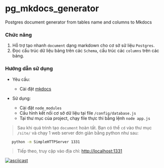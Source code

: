 # pg_mkdocs_generator
Postgres document generator from tables name and columns to Mkdocs

### Chức năng

1. Hỗ trợ tạo nhanh `document` dạng markdown cho cơ sở sữ liệu `Postgres`.
2. Đọc cấu trúc dữ liệu bảng trên các `Schema`, cấu trúc các `columns` trên các bảng.

### Hướng dẫn sử dụng

+ Yêu cầu:
    
    * Cài đặt [mkdocs](http://www.mkdocs.org)
    
+ Sử dụng:
    
    * Cài đặt `node_modules`
    * Cấu hình kết nối cơ sở dữ liệu tại file `/config/database.js`
    * Tại thư mục của project, chạy file thực thi bằng lệnh `node app.js`
    
> Sau khi quá trình tạo `document` hoàn tất. Bạn có thể `cd` vào thư mục `/site/` và chạy 1 web server đơn giản bằng python như sau:
 
 ```bash
    python -m SimpleHTTPServer 1331
 ```
 
> Tiếp theo, truy cập vào địa chỉ: [http://localhost:1331](http://localhost:1331)


[![asciicast](https://s15.postimg.org/wkidcvrgb/social.png)](https://asciinema.org/a/eoporinjfh2pyc57yslg0trlu?autoplay=1)
